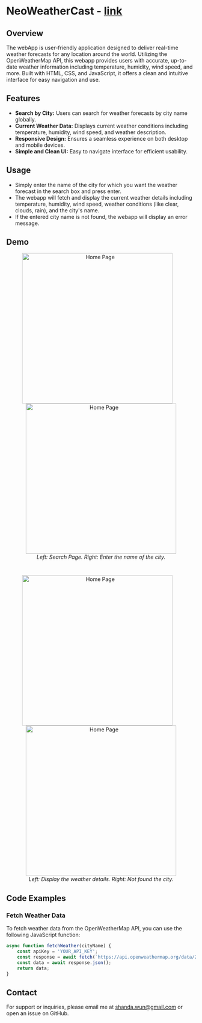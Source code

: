 # NeoWeatherCast - [link](https://neoinnolab.github.io/Neo-Mini-WebApp/WeatherCast/index.html)

## Overview
The webApp is user-friendly application designed to deliver real-time weather forecasts for any location around the world. 
Utilizing the OpenWeatherMap API, this webapp provides users with accurate, up-to-date weather information including temperature, humidity, wind speed, and more. 
Built with HTML, CSS, and JavaScript, it offers a clean and intuitive interface for easy navigation and use.

## Features
- **Search by City:** Users can search for weather forecasts by city name globally.
- **Current Weather Data:** Displays current weather conditions including temperature, humidity, wind speed, and weather description.
- **Responsive Design:** Ensures a seamless experience on both desktop and mobile devices.
- **Simple and Clean UI:** Easy to navigate interface for efficient usability.

## Usage
- Simply enter the name of the city for which you want the weather forecast in the search box and press enter.
- The webapp will fetch and display the current weather details including temperature, humidity, wind speed, weather conditions (like clear, clouds, rain), and the city's name.
- If the entered city name is not found, the webapp will display an error message.

## Demo

<p align="center">
  <img src="https://github.com/NeoInnoLab/Neo-Mini-WebApp/blob/main/WeatherCast/Search.png" alt="Home Page" width="400" style="margin-right: 20px;"/>
  <img src="https://github.com/NeoInnoLab/Neo-Mini-WebApp/blob/main/WeatherCast/Seraching.png" alt="Home Page" width="400"  />
  <br>
  <em>Left: Search Page. Right: Enter the name of the city.</em>
</p>

<p align="center" style="margin-top: 40px;">
  <img src="https://github.com/NeoInnoLab/Neo-Mini-WebApp/blob/main/WeatherCast/SearchResult.png" alt="Home Page" width="400" style="margin-right: 20px;"/>
  <img src="https://github.com/NeoInnoLab/Neo-Mini-WebApp/blob/main/WeatherCast/NotFound.png" alt="Home Page" width="400"/>
  <br>
  <em>Left: Display the weather details. Right: Not found the city.</em>
</p>



## Code Examples

### Fetch Weather Data
To fetch weather data from the OpenWeatherMap API, you can use the following JavaScript function:

```javascript
async function fetchWeather(cityName) {
    const apiKey = 'YOUR_API_KEY';
    const response = await fetch(`https://api.openweathermap.org/data/2.5/weather?q=${cityName}&appid=${apiKey}`);
    const data = await response.json();
    return data;
}
```


## Contact
For support or inquiries, please email me at [shanda.wun@gmail.com](mailto:shanda.wun@gmail.com) or open an issue on GitHub.

